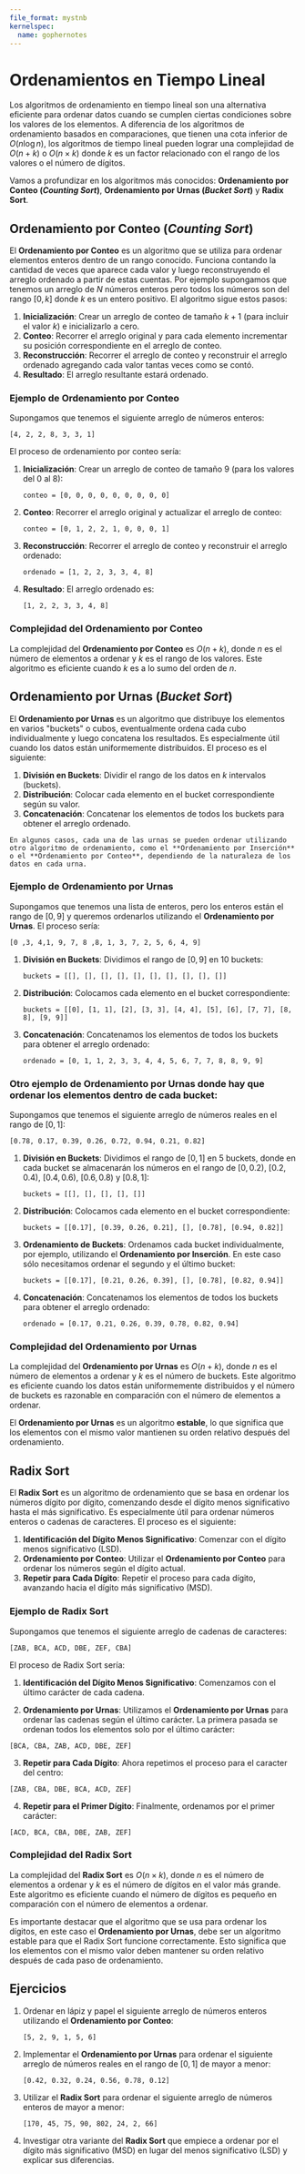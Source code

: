 ```yaml
---
file_format: mystnb
kernelspec:
  name: gophernotes
---
```


# Ordenamientos en Tiempo Lineal

Los algoritmos de ordenamiento en tiempo lineal son una alternativa eficiente para ordenar datos cuando se cumplen ciertas condiciones sobre los valores de los elementos. A diferencia de los algoritmos de ordenamiento basados en comparaciones, que tienen una cota inferior de $O(n \log n)$, los algoritmos de tiempo lineal pueden lograr una complejidad de $O(n+k)$ o $O(n \times k)$ donde $k$ es un factor relacionado con el rango de los valores o el número de dígitos.

Vamos a profundizar en los algoritmos más conocidos: **Ordenamiento por Conteo (_Counting Sort_)**, **Ordenamiento por Urnas (_Bucket Sort_)** y **Radix Sort**. 

## Ordenamiento por Conteo (_Counting Sort_)

El **Ordenamiento por Conteo** es un algoritmo que se utiliza para ordenar elementos enteros dentro de un rango conocido. Funciona contando la cantidad de veces que aparece cada valor y luego reconstruyendo el arreglo ordenado a partir de estas cuentas. Por ejemplo supongamos que tenemos un arreglo de $N$ números enteros  pero todos los números son del rango $[0, k]$ donde $k$ es un entero positivo. El algoritmo sigue estos pasos:

1. **Inicialización**: Crear un arreglo de conteo de tamaño $k+1$ (para incluir el valor $k$) e inicializarlo a cero.
2. **Conteo**: Recorrer el arreglo original y para cada elemento incrementar su posición correspondiente en el arreglo de conteo.
3. **Reconstrucción**: Recorrer el arreglo de conteo y reconstruir el arreglo ordenado agregando cada valor tantas veces como se contó.
4. **Resultado**: El arreglo resultante estará ordenado.

### Ejemplo de Ordenamiento por Conteo
Supongamos que tenemos el siguiente arreglo de números enteros:

```text
[4, 2, 2, 8, 3, 3, 1]
```

El proceso de ordenamiento por conteo sería:

1. **Inicialización**: Crear un arreglo de conteo de tamaño $9$ (para los valores del $0$ al $8$):
   ```text
   conteo = [0, 0, 0, 0, 0, 0, 0, 0, 0]
   ```
2. **Conteo**: Recorrer el arreglo original y actualizar el arreglo de conteo:
   ```text
   conteo = [0, 1, 2, 2, 1, 0, 0, 0, 1]
   ```
3. **Reconstrucción**: Recorrer el arreglo de conteo y reconstruir el arreglo ordenado:
   ```text
   ordenado = [1, 2, 2, 3, 3, 4, 8]
   ```
4. **Resultado**: El arreglo ordenado es:
   ```text
   [1, 2, 2, 3, 3, 4, 8]
   ```

### Complejidad del Ordenamiento por Conteo
La complejidad del **Ordenamiento por Conteo** es $O(n + k)$, donde $n$ es el número de elementos a ordenar y $k$ es el rango de los valores. Este algoritmo es eficiente cuando $k$ es a lo sumo del orden de $n$.  

## Ordenamiento por Urnas (_Bucket Sort_)

El **Ordenamiento por Urnas** es un algoritmo que distribuye los elementos en varios "buckets" o cubos, eventualmente ordena cada cubo individualmente y luego concatena los resultados. Es especialmente útil cuando los datos están uniformemente distribuidos. El proceso es el siguiente:

1. **División en Buckets**: Dividir el rango de los datos en $k$ intervalos (buckets).
2. **Distribución**: Colocar cada elemento en el bucket correspondiente según su valor.
3. **Concatenación**: Concatenar los elementos de todos los buckets para obtener el arreglo ordenado.

```{Note}
En algunos casos, cada una de las urnas se pueden ordenar utilizando otro algoritmo de ordenamiento, como el **Ordenamiento por Inserción** o el **Ordenamiento por Conteo**, dependiendo de la naturaleza de los datos en cada urna.
```

### Ejemplo de Ordenamiento por Urnas

Supongamos que tenemos una lista de enteros, pero los enteros están el rango de $[0, 9]$ y queremos ordenarlos utilizando el **Ordenamiento por Urnas**. El proceso sería:

```text
[0 ,3, 4,1, 9, 7, 8 ,8, 1, 3, 7, 2, 5, 6, 4, 9]
```

1. **División en Buckets**: Dividimos el rango de $[0, 9]$ en 10 buckets:
   ```text
   buckets = [[], [], [], [], [], [], [], [], [], []]
   ```
2. **Distribución**: Colocamos cada elemento en el bucket correspondiente:
   ```text
   buckets = [[0], [1, 1], [2], [3, 3], [4, 4], [5], [6], [7, 7], [8, 8], [9, 9]]
   ```
3. **Concatenación**: Concatenamos los elementos de todos los buckets para obtener el arreglo ordenado:
   ```text
   ordenado = [0, 1, 1, 2, 3, 3, 4, 4, 5, 6, 7, 7, 8, 8, 9, 9]
   ```

### Otro ejemplo de Ordenamiento por Urnas donde hay que ordenar los elementos dentro de cada bucket:
Supongamos que tenemos el siguiente arreglo de números reales en el rango de $[0, 1]$:

```text
[0.78, 0.17, 0.39, 0.26, 0.72, 0.94, 0.21, 0.82]
```

1. **División en Buckets**: Dividimos el rango de $[0, 1]$ en 5 buckets, donde en cada bucket se almacenarán los números en el rango de $[0, 0.2)$, $[0.2, 0.4)$, $[0.4, 0.6)$, $[0.6, 0.8)$ y $[0.8, 1]$:
   ```text
   buckets = [[], [], [], [], []]
   ```
2. **Distribución**: Colocamos cada elemento en el bucket correspondiente:
   ```text
   buckets = [[0.17], [0.39, 0.26, 0.21], [], [0.78], [0.94, 0.82]]
   ```
3. **Ordenamiento de Buckets**: Ordenamos cada bucket individualmente, por ejemplo, utilizando el **Ordenamiento por Inserción**. En este caso sólo necesitamos ordenar el segundo y el último bucket:
   
   ```text
   buckets = [[0.17], [0.21, 0.26, 0.39], [], [0.78], [0.82, 0.94]]
   ```

4. **Concatenación**: Concatenamos los elementos de todos los buckets para obtener el arreglo ordenado:
   ```text
   ordenado = [0.17, 0.21, 0.26, 0.39, 0.78, 0.82, 0.94]
   ```

### Complejidad del Ordenamiento por Urnas
La complejidad del **Ordenamiento por Urnas** es $O(n + k)$, donde $n$ es el número de elementos a ordenar y $k$ es el número de buckets. Este algoritmo es eficiente cuando los datos están uniformemente distribuidos y el número de buckets es razonable en comparación con el número de elementos a ordenar.


El **Ordenamiento por Urnas** es un algoritmo **estable**, lo que significa que los elementos con el mismo valor mantienen su orden relativo después del ordenamiento.

## Radix Sort

El **Radix Sort** es un algoritmo de ordenamiento que se basa en ordenar los números dígito por dígito, comenzando desde el dígito menos significativo hasta el más significativo. Es especialmente útil para ordenar números enteros o cadenas de caracteres. El proceso es el siguiente:

1. **Identificación del Dígito Menos Significativo**: Comenzar con el dígito menos significativo (LSD).
2. **Ordenamiento por Conteo**: Utilizar el **Ordenamiento por Conteo** para ordenar los números según el dígito actual.
3. **Repetir para Cada Dígito**: Repetir el proceso para cada dígito, avanzando hacia el dígito más significativo (MSD).

### Ejemplo de Radix Sort

Supongamos que tenemos el siguiente arreglo de cadenas de caracteres:

```text
[ZAB, BCA, ACD, DBE, ZEF, CBA]
```

El proceso de Radix Sort sería:
1. **Identificación del Dígito Menos Significativo**: Comenzamos con el último carácter de cada cadena.
   
2. **Ordenamiento por Urnas**: Utilizamos el **Ordenamiento por Urnas** para ordenar las cadenas según el último carácter. La primera pasada se ordenan todos los elementos solo por el último carácter:

```text
[BCA, CBA, ZAB, ACD, DBE, ZEF]
```

3. **Repetir para Cada Dígito**: Ahora repetimos el proceso para el caracter del centro:
   
```text
[ZAB, CBA, DBE, BCA, ACD, ZEF]
```

4. **Repetir para el Primer Dígito**: Finalmente, ordenamos por el primer carácter:

```text
[ACD, BCA, CBA, DBE, ZAB, ZEF]
```

### Complejidad del Radix Sort

La complejidad del **Radix Sort** es $O(n \times k)$, donde $n$ es el número de elementos a ordenar y $k$ es el número de dígitos en el valor más grande. Este algoritmo es eficiente cuando el número de dígitos es pequeño en comparación con el número de elementos a ordenar.

Es importante destacar que el algoritmo que se usa para ordenar los dígitos, en este caso el **Ordenamiento por Urnas**, debe ser un algoritmo estable para que el Radix Sort funcione correctamente. Esto significa que los elementos con el mismo valor deben mantener su orden relativo después de cada paso de ordenamiento.

## Ejercicios

1. Ordenar en lápiz y papel el siguiente arreglo de números enteros utilizando el **Ordenamiento por Conteo**:
   ```text
   [5, 2, 9, 1, 5, 6]
   ```
2. Implementar el **Ordenamiento por Urnas** para ordenar el siguiente arreglo de números reales en el rango de $[0, 1]$ de mayor a menor:
   ```text
   [0.42, 0.32, 0.24, 0.56, 0.78, 0.12]
   ```
3. Utilizar el **Radix Sort** para ordenar el siguiente arreglo de números enteros de mayor a menor:
   ```text
   [170, 45, 75, 90, 802, 24, 2, 66]
   ```
4. Investigar otra variante del **Radix Sort** que empiece a ordenar por el dígito más significativo (MSD) en lugar del menos significativo (LSD) y explicar sus diferencias.